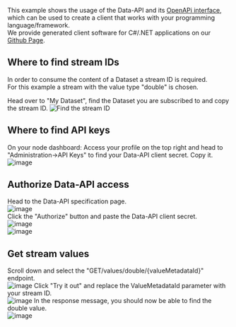 This example shows the usage of the Data-API and its [OpenAPi interface](https://swagger.io/specification/), which can be used to create a client that works with your programming language/framework.  
We provide generated client software for C#/.NET applications on our [Github Page](https://github.com/tributech-solutions/tributech-dsk-api-clients).

## Where to find stream IDs
In order to consume the content of a Dataset a stream ID is required.  
For this example a stream with the value type "double" is chosen.

Head over to "My Dataset", find the Dataset you are subscribed to and copy the stream ID.
![Find the stream ID](assets/consume_find_stream_id.png) 

## Where to find API keys
On your node dashboard: Access your profile on the top right and head to "Administration->API Keys" to find your Data-API client secret. Copy it.  
![image](assets/administration.png)

## Authorize Data-API access
Head to the Data-API specification page.  
![image](assets/data_api_tab_small.png)    
Click the "Authorize" button and paste the Data-API client secret.  
![image](assets/authorize.png)  
![image](assets/authorize_secret.png)

## Get stream values
Scroll down and select the "GET/values/double/{valueMetadataId}" endpoint.  
![image](assets/data_api_get_double.png)
Click "Try it out" and replace the ValueMetadataId parameter with your stream ID.  
![image](assets/data_api_enter_id.png)
In the response message, you should now be able to find the double value.  
![image](assets/server_response_success.png)